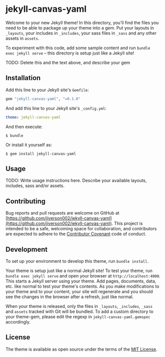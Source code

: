 ---
---

# jekyll-canvas-yaml

Welcome to your new Jekyll theme! In this directory, you'll find the files you need to be able to package up your theme into a gem. Put your layouts in `_layouts`, your includes in `_includes`, your sass files in `_sass` and any other assets in `assets`.

To experiment with this code, add some sample content and run `bundle exec jekyll serve` – this directory is setup just like a Jekyll site!

TODO: Delete this and the text above, and describe your gem


## Installation

Add this line to your Jekyll site's `Gemfile`:

```ruby
gem "jekyll-canvas-yaml", "=0.1.0"
```

And add this line to your Jekyll site's `_config.yml`:

```yaml
theme: jekyll-canvas-yaml
```

And then execute:

    $ bundle

Or install it yourself as:

    $ gem install jekyll-canvas-yaml

## Usage

TODO: Write usage instructions here. Describe your available layouts, includes, sass and/or assets.

## Contributing

Bug reports and pull requests are welcome on GitHub at [https://github.com/jiverson002/jekyll-canvas-yaml](https://github.com/jiverson002/jekyll-canvas-yaml). This project is intended to be a safe, welcoming space for collaboration, and contributors are expected to adhere to the [Contributor Covenant](http://contributor-covenant.org) code of conduct.

## Development

To set up your environment to develop this theme, run `bundle install`.

Your theme is setup just like a normal Jekyll site! To test your theme, run `bundle exec jekyll serve` and open your browser at `http://localhost:4000`. This starts a Jekyll server using your theme. Add pages, documents, data, etc. like normal to test your theme's contents. As you make modifications to your theme and to your content, your site will regenerate and you should see the changes in the browser after a refresh, just like normal.

When your theme is released, only the files in `_layouts`, `_includes`, `_sass` and `assets` tracked with Git will be bundled.
To add a custom directory to your theme-gem, please edit the regexp in `jekyll-canvas-yaml.gemspec` accordingly.

## License

The theme is available as open source under the terms of the [MIT License](https://opensource.org/licenses/MIT).

